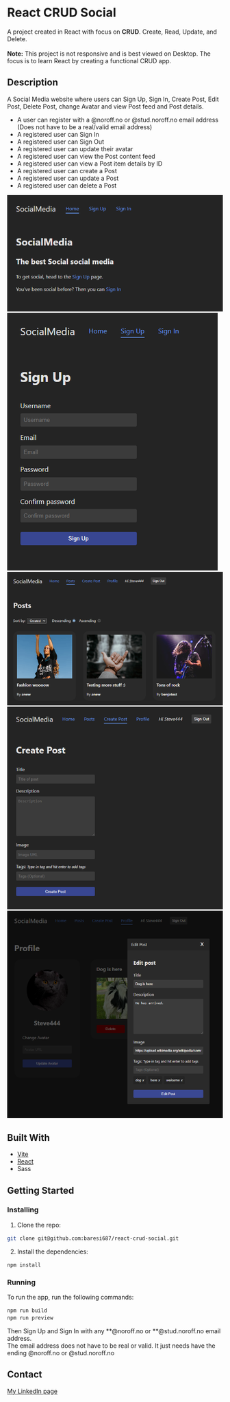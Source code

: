 # React CRUD Social

A project created in React with focus on <b>CRUD</b>. Create, Read, Update, and Delete.<br><br>
<b>Note:</b> This project is not responsive and is best viewed on Desktop. The focus is to learn React by creating a functional CRUD app.

## Description

A Social Media website where users can Sign Up, Sign In, Create Post, Edit Post, Delete Post, change Avatar and view Post feed and Post details.

- A user can register with a @noroff.no or @stud.noroff.no email address (Does not have to be a real/valid email address)
- A registered user can Sign In
- A registered user can Sign Out
- A registered user can update their avatar
- A registered user can view the Post content feed
- A registered user can view a Post item details by ID
- A registered user can create a Post
- A registered user can update a Post
- A registered user can delete a Post

![Home screenshot](screenshots/00-home.png)
![Sign Up screenshot](screenshots/01-sign-up.png)
![Posts page screenshot](screenshots/02-posts.png)
![Create Post screenshot](screenshots/03-create-post.png)
![Edit Post screenshot](screenshots/03-edit-post.png)

## Built With

- [Vite](https://vitejs.dev/)
- [React](https://reactjs.org/)
- Sass

## Getting Started

### Installing

1. Clone the repo:

```bash
git clone git@github.com:baresi687/react-crud-social.git
```

2. Install the dependencies:

```
npm install
```

### Running

To run the app, run the following commands:

```bash
npm run build
npm run preview
```

Then Sign Up and Sign In with any **@noroff.no or **@stud.noroff.no email address.<br>
The email address does not have to be real or valid. It just needs have the ending @noroff.no or @stud.noroff.no

## Contact

[My LinkedIn page](https://www.linkedin.com/in/hreinn-gylfason-b9a48521a/)
